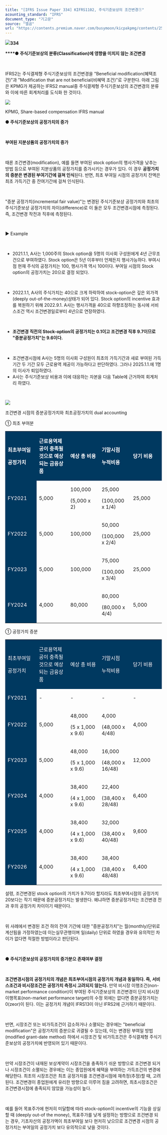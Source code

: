 ```yaml
---
title: "[IFRS Issue Paper 334] KIFRS1102, 주식기준보상의 조건변경①"
acounting_standard: "IFRS"
document_type: "기고문"
source: "엘곰"
url: "https://contents.premium.naver.com/busymoon/kicpakpmg/contents/250109153216712fk"
---
```

![](https://n2.news.naver.com/l.gif?type=content)**334**

**​****● 주식기준보상의 분류(Classification)에 영향을 미치지 않는 조건변경**

**​**

IFRS2는 주식결제형 주식기준보상의 조건변경을 "Beneficial modification(혜택조건)"과 "Modification that are not beneficial(비혜택 조건)"로 구분한다. 아래 그림은 KPMG가 제공하는 IFRS2 manual중 주식결제형 주식기준보상의 조건변경의 분류와 이에 따른 회계처리를 도식화 한 것이다.

![](https://scs-phinf.pstatic.net/MjAyNTAxMDlfNDgg/MDAxNzM2Mzk3MTI2NDEy.Lgy2-JCJbg8Ndn82fCzcTPfZHyEb1OO1aZrevvzQLpsg.BDnDjyt2sQ3xHeANqu-87_7-JcxfGwl7zdPCuYtnvGAg.PNG/image.png?type=w800)

KPMG, Share-based compensation IFRS manual

**● 주식기준보상의 공정가치의 증가**

**​**

**부여된 지분상품의 공정가치의 증가**

​

때론 조건변경(modification), 예를 들면 부여된 stock option의 행사가격을 낮추는 방법 등으로 부여된 지분상품의 공정가치를 증가시키는 경우가 있다. 이 경우 **공정가치의 증분은 변경된 부여기간에 걸쳐 인식**된다. 반면, 최초 부여일 시점의 공정가치 잔액은 최초 가득기간 중 잔여기간에 걸쳐 인식된다.

​

"증분 공정가치(incremental fair value)"는 변경된 주식기준보상 공정가치와 최초의 주식기준보상 공정가치의 차이(difference)로 이 둘은 모두 조건변경시점에 측정된다. 즉, 조건변경 작전과 직후에 측정된다.

​

▶ Example

​

- 2021.1.1, A사는 1,000주의 Stock option을 5명의 이사회 구성원에게 4년 근무조건으로 부여하였다. Stock option은 5년 이후부터 언제든지 행사가능하다. 부여시점 현재 주식의 공정가치는 100, 행사가격 역시 100이다. 부여일 시점의 Stock option의 공정가치는 20으로 결정 되었다.

​

- 2022.1.1, A사의 주식가치는 40으로 크게 하락하여 stock-option은 깊은 외가격(deeply out-of-the-money)상태가 되어 있다. Stock option의 incentive 효과를 복원하기 위해 2022.9.1. A사는 행사가격을 40으로 하향조정하는 동시에 서비스조건 역시 조건변경일로부터 4년으로 연장하였다.

​

- **조건변경 직전의 Stock-option의 공정가치는 0.1이고 조건변경 직후 9.7이므로 "증분공정가치"는 9.6이다.**

​

- 조건변경시점에 A사는 5명의 이사회 구성원이 최초의 가득기간과 새로 부여된 가득기간 두 기간 모두 근로용역 제공이 가능하다고 판단하였다. 그러나 2025.1.1.에 1명의 이사가 퇴임하였다.
- A사는 주식기준보상 비용과 이에 대응하는 자본을 다음 Table에 근거하여 회계처리 하였다.

​

![](https://scs-phinf.pstatic.net/MjAyNTAxMDlfMjAg/MDAxNzM2NDA0MjMwNDgz.1ndRE8nSNkBoNP8IVWLFQRodTtbhdotFbs97vAP3i6Ug.1xwOsZY5szJJhGwdpO6X2v1P1EZkvX62EafSQgaIZWAg.PNG/image.png?type=w800)

조건변경 시점의 증분공정가치와 최초공정가치의 dual accounting

① 최초 부여분

<table style=""><tbody><tr><td colspan="1" rowspan="1" style="width: 20.0%; height: 43.0px;  background-color: #003960;"><div><p style=""><span style="color:#ffffff;"><b>최초부여일</b></span></p></div><div><p style=""><span style="color:#ffffff;"><b>공정가치</b></span></p></div></td><td colspan="1" rowspan="1" style="width: 20.0%; height: 43.0px;  background-color: #003960;"><div><p style=""><span style="color:#ffffff;"><b>근로용역제공이 충족될 것으로 예상되는 금융상품</b></span></p></div></td><td colspan="1" rowspan="1" style="width: 20.0%; height: 43.0px;  background-color: #003960;"><div><p style=""><span style="color:#ffffff;"><b>예상 총 비용</b></span></p></div></td><td colspan="1" rowspan="1" style="width: 20.0%; height: 43.0px;  background-color: #003960;"><div><p style=""><span style="color:#ffffff;"><b>기말시점</b></span></p></div><div><p style=""><span style="color:#ffffff;"><b>누적비용</b></span></p></div></td><td colspan="1" rowspan="1" style="width: 20.0%; height: 43.0px;  background-color: #003960;"><div><p style=""><span style="color:#ffffff;"><b>당기 비용</b></span></p></div></td></tr><tr><td colspan="1" rowspan="1" style="width: 20.0%; height: 43.0px;  background-color: #003960;"><div><p style=""><span style="color:#ffffff;">FY2021</span></p></div></td><td colspan="1" rowspan="1" style="width: 20.0%; height: 43.0px;  "><div><p style=""><span style="">5,000</span></p></div></td><td colspan="1" rowspan="1" style="width: 20.0%; height: 43.0px;  "><div><p style=""><span style="">100,000</span></p></div><div><p style=""><span style="">(5,000 x 2)</span></p></div></td><td colspan="1" rowspan="1" style="width: 20.0%; height: 43.0px;  "><div><p style=""><span style="">25,000</span></p></div><div><p style=""><span style="">(100,000 x 1/4)</span></p></div></td><td colspan="1" rowspan="1" style="width: 20.0%; height: 43.0px;  "><div><p style=""><span style="">25,000</span></p></div></td></tr><tr><td colspan="1" rowspan="1" style="width: 20.0%; height: 21.5px;  background-color: #003960;"><div><p style=""><span style="color:#ffffff;">FY2022</span></p></div></td><td colspan="1" rowspan="1" style="width: 20.0%; height: 21.5px;  "><div><p style=""><span style="">5,000</span></p></div></td><td colspan="1" rowspan="1" style="width: 20.0%; height: 21.5px;  "><div><p style=""><span style="">100,000</span></p></div></td><td colspan="1" rowspan="1" style="width: 20.0%; height: 21.5px;  "><div><p style=""><span style="">50,000</span></p></div><div><p style=""><span style="">(100,000 x 2/4)</span></p></div></td><td colspan="1" rowspan="1" style="width: 20.0%; height: 21.5px;  "><div><p style=""><span style="">25,000</span></p></div></td></tr><tr><td colspan="1" rowspan="1" style="width: 20.0%; height: 10.75px;  background-color: #003960;"><div><p style=""><span style="color:#ffffff;">FY2023</span></p></div></td><td colspan="1" rowspan="1" style="width: 20.0%; height: 10.75px;  "><div><p style=""><span style="">5,000</span></p></div></td><td colspan="1" rowspan="1" style="width: 20.0%; height: 10.75px;  "><div><p style=""><span style="">100,000</span></p></div></td><td colspan="1" rowspan="1" style="width: 20.0%; height: 10.75px;  "><div><p style=""><span style="">75,000</span></p></div><div><p style=""><span style="">(100,000 x 3/4)</span></p></div></td><td colspan="1" rowspan="1" style="width: 20.0%; height: 10.75px;  "><div><p style=""><span style="">25,000</span></p></div></td></tr><tr><td colspan="1" rowspan="1" style="width: 20.0%; height: 5.38px;  background-color: #003960;"><div><p style=""><span style="color:#ffffff;">FY2024</span></p></div></td><td colspan="1" rowspan="1" style="width: 20.0%; height: 5.38px;  "><div><p style=""><span style="">4,000</span></p></div></td><td colspan="1" rowspan="1" style="width: 20.0%; height: 5.38px;  "><div><p style=""><span style="">80,000</span></p></div></td><td colspan="1" rowspan="1" style="width: 20.0%; height: 5.38px;  "><div><p style=""><span style="">80,000</span></p></div><div><p style=""><span style="">(80,000 x 4/4)</span></p></div></td><td colspan="1" rowspan="1" style="width: 20.0%; height: 5.38px;  "><div><p style=""><span style="">5,000</span></p></div></td></tr></tbody></table>

① 공정가치 증분

<table style=""><tbody><tr><td colspan="1" rowspan="1" style="width: 20.0%; height: 43.0px;  background-color: #003960;"><div><p style=""><span style="color:#ffffff;">최초부여일</span></p></div><div><p style=""><span style="color:#ffffff;">공정가치</span></p></div></td><td colspan="1" rowspan="1" style="width: 20.0%; height: 43.0px;  background-color: #003960;"><div><p style=""><span style="color:#ffffff;">근로용역제공이 충족될 것으로 예상되는 금융상품</span></p></div></td><td colspan="1" rowspan="1" style="width: 20.0%; height: 43.0px;  background-color: #003960;"><div><p style=""><span style="color:#ffffff;">예상 총 비용</span></p></div></td><td colspan="1" rowspan="1" style="width: 20.0%; height: 43.0px;  background-color: #003960;"><div><p style=""><span style="color:#ffffff;">기말시점</span></p></div><div><p style=""><span style="color:#ffffff;">누적비용</span></p></div></td><td colspan="1" rowspan="1" style="width: 20.0%; height: 43.0px;  background-color: #003960;"><div><p style=""><span style="color:#ffffff;">당기 비용</span></p></div></td></tr><tr><td colspan="1" rowspan="1" style="width: 20.0%; height: 43.0px;  background-color: #003960;"><div><p style=""><span style="color:#ffffff;">FY2021</span></p></div></td><td colspan="1" rowspan="1" style="width: 20.0%; height: 43.0px;  "><div><p style=""><span style="">-</span></p></div></td><td colspan="1" rowspan="1" style="width: 20.0%; height: 43.0px;  "><div><p style=""><span style="">-</span></p></div></td><td colspan="1" rowspan="1" style="width: 20.0%; height: 43.0px;  "><div><p style=""><span style="">-</span></p></div></td><td colspan="1" rowspan="1" style="width: 20.0%; height: 43.0px;  "><div><p style=""><span style="">-</span></p></div></td></tr><tr><td colspan="1" rowspan="1" style="width: 20.0%; height: 21.5px;  background-color: #003960;"><div><p style=""><span style="color:#ffffff;">FY2022</span></p></div></td><td colspan="1" rowspan="1" style="width: 20.0%; height: 21.5px;  "><div><p style=""><span style="">5,000</span></p></div></td><td colspan="1" rowspan="1" style="width: 20.0%; height: 21.5px;  "><div><p style=""><span style="">48,000</span></p></div><div><p style=""><span style="">(5 x 1,000 x 9.6)</span></p></div></td><td colspan="1" rowspan="1" style="width: 20.0%; height: 21.5px;  "><div><p style=""><span style="">4,000</span></p></div><div><p style=""><span style="">(48,000 x 4/48)</span></p></div></td><td colspan="1" rowspan="1" style="width: 20.0%; height: 21.5px;  "><div><p style=""><span style="">4,000</span></p></div></td></tr><tr><td colspan="1" rowspan="1" style="width: 20.0%; height: 10.75px;  background-color: #003960;"><div><p style=""><span style="color:#ffffff;">FY2023</span></p></div></td><td colspan="1" rowspan="1" style="width: 20.0%; height: 10.75px;  "><div><p style=""><span style="">5,000</span></p></div></td><td colspan="1" rowspan="1" style="width: 20.0%; height: 10.75px;  "><div><p style=""><span style="">48,000</span></p></div><div><p style=""><span style="">(5 x 1,000 x 9.6)</span></p></div></td><td colspan="1" rowspan="1" style="width: 20.0%; height: 10.75px;  "><div><p style=""><span style="">16,000</span></p></div><div><p style=""><span style="">(48,000 x 16/48)</span></p></div></td><td colspan="1" rowspan="1" style="width: 20.0%; height: 10.75px;  "><div><p style=""><span style="">12,000</span></p></div></td></tr><tr><td colspan="1" rowspan="1" style="width: 20.0%; height: 2.69px;  background-color: #003960;"><div><p style=""><span style="color:#ffffff;">FY2024</span></p></div></td><td colspan="1" rowspan="1" style="width: 20.0%; height: 2.69px;  "><div><p style=""><span style="">4,000</span></p></div></td><td colspan="1" rowspan="1" style="width: 20.0%; height: 2.69px;  "><div><p style=""><span style="">38,400</span></p></div><div><p style=""><span style="">(4 x 1,000 x 9.6)</span></p></div></td><td colspan="1" rowspan="1" style="width: 20.0%; height: 2.69px;  "><div><p style=""><span style="">22,400</span></p></div><div><p style=""><span style="">(38,400 x 28/48)</span></p></div></td><td colspan="1" rowspan="1" style="width: 20.0%; height: 2.69px;  "><div><p style=""><span style="">6,400</span></p></div></td></tr><tr><td colspan="1" rowspan="1" style="width: 20.0%; height: 1.34px;  background-color: #003960;"><div><p style=""><span style="color:#ffffff;">FY2025</span></p></div></td><td colspan="1" rowspan="1" style="width: 20.0%; height: 1.34px;  "><div><p style=""><span style="">4,000</span></p></div></td><td colspan="1" rowspan="1" style="width: 20.0%; height: 1.34px;  "><div><p style=""><span style="">38,400</span></p></div><div><p style=""><span style="">(4 x 1,000 x 9.6)</span></p></div></td><td colspan="1" rowspan="1" style="width: 20.0%; height: 1.34px;  "><div><p style=""><span style="">32,000</span></p></div><div><p style=""><span style="">(38,400 x 40/48)</span></p></div></td><td colspan="1" rowspan="1" style="width: 20.0%; height: 1.34px;  "><div><p style=""><span style="">9,600</span></p></div></td></tr><tr><td colspan="1" rowspan="1" style="width: 20.0%; height: 1.3499999999999999px;  background-color: #003960;"><div><p style=""><span style="color:#ffffff;">FY2026</span></p></div></td><td colspan="1" rowspan="1" style="width: 20.0%; height: 1.3499999999999999px;  "><div><p style=""><span style="">4,000</span></p></div></td><td colspan="1" rowspan="1" style="width: 20.0%; height: 1.3499999999999999px;  "><div><p style=""><span style="">38,400</span></p></div><div><p style=""><span style="">(4 x 1,000 x 9.6)</span></p></div></td><td colspan="1" rowspan="1" style="width: 20.0%; height: 1.3499999999999999px;  "><div><p style=""><span style="">38,400</span></p></div><div><p style=""><span style="">(38,400 x 48/48)</span></p></div></td><td colspan="1" rowspan="1" style="width: 20.0%; height: 1.3499999999999999px;  "><div><p style=""><span style="">6,400</span></p></div></td></tr></tbody></table>

설령, 조건변경된 stock option의 가치가 9.7이라 할지라도 최초부여시점의 공정가치 20보다는 작기 때문에 증분공정가치는 발생한다. 왜냐하면 증분공정가치는 조건변경 전과 후의 공정가치 차이이기 때문이다.

​

위 사례에서 변경된 조건 하의 잔여 기간에 대한 "증분공정가치"는 월(monthly)단위로 계산됨을 가정하였는데 이는실무관행이며 일(daily) 단위로 하였을 경우와 유의적인 차이가 없다면 적절한 방법이라고 판단된다.

​

**● 주식기준보상의 공정가치의 증가분으 존재여부 결정**

**​**

**조건변경시점의 공정가치의 개념은 최초부여시점의 공정가치 개념과 동일하다. 즉, 서비스조건과 비시장조건은 공정가치 측정시 고려되지 않는다.** 만약 비시장 이행조건(non-market performance condition)이 부여된 주식기준보상의 조건변경이 단지 비시장 이행목표(non-market performance target)의 수정 외에는 없다면 증분공정가치는 0(zeor)이 된다. 이는 공정가치 개념이 IFRS13이 아닌 IFRS2에 근거하기 때문이다.

​

반면, 시장조건 또는 비가득조건이 감소하거나 소멸되는 경우에는 "beneficial modification"은 공정가치의 증분으로 귀결될 수 있는데, 이는 변경된 부여일 방법(modified grant-date method) 하에서 시장조건 및 비가득조건은 주식결제형 주식기준보상의 공정가치에 반영되어 있기 때문이다.

​

만약 시장조건이 내재된 보상계약이 시장조건을 충족하기 쉬운 방향으로 조건변경 되거나 시장조건이 소멸되는 경우에는 이는 종업원에게 혜택을 부여하는 가득조건의 변경에 해당한다. 최초의 시장조건은 최초 공정가치를 조건변경시점에 재측정(추정)할 때, 고려된다. 조건변경이 종업원에게 유리한 방향으로 이루어 짐을 고려하면, 최초시장조건은 조건변경시점에 충족되지 않았을 가능성이 높다.

​

예를 들어 목표주가에 현저히 미달함에 따라 stock-option이 incentive의 기능을 상실할 때 (deeply out-of the money), 목표주가를 낮게 설정하는 방향으로 조건변경 되는 경우, 기초자산의 공정가액이 최초부여일 보다 현저히 낮으므로 조건변경 시점의 공정가치는 부여일의 공정가치 보다 유의적으로 낮을 것이다.

​

​